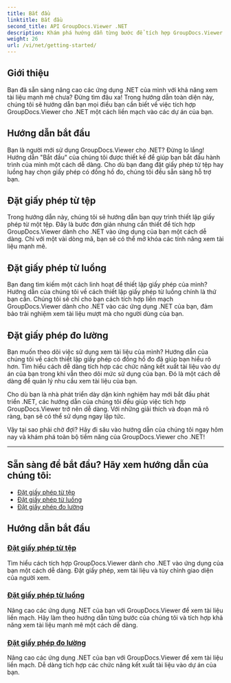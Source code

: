 ```yaml
---
title: Bắt đầu
linktitle: Bắt đầu
second_title: API GroupDocs.Viewer .NET
description: Khám phá hướng dẫn từng bước để tích hợp GroupDocs.Viewer dành cho .NET vào ứng dụng của bạn một cách liền mạch. Tìm hiểu cách đặt giấy phép và tùy chỉnh giao diện của người xem.
weight: 26
url: /vi/net/getting-started/
---
```


## Giới thiệu

Bạn đã sẵn sàng nâng cao các ứng dụng .NET của mình với khả năng xem tài liệu mạnh mẽ chưa? Đừng tìm đâu xa! Trong hướng dẫn toàn diện này, chúng tôi sẽ hướng dẫn bạn mọi điều bạn cần biết về việc tích hợp GroupDocs.Viewer cho .NET một cách liền mạch vào các dự án của bạn.

## Hướng dẫn bắt đầu

Bạn là người mới sử dụng GroupDocs.Viewer cho .NET? Đừng lo lắng! Hướng dẫn "Bắt đầu" của chúng tôi được thiết kế để giúp bạn bắt đầu hành trình của mình một cách dễ dàng. Cho dù bạn đang đặt giấy phép từ tệp hay luồng hay chọn giấy phép có đồng hồ đo, chúng tôi đều sẵn sàng hỗ trợ bạn.

## Đặt giấy phép từ tệp

Trong hướng dẫn này, chúng tôi sẽ hướng dẫn bạn quy trình thiết lập giấy phép từ một tệp. Đây là bước đơn giản nhưng cần thiết để tích hợp GroupDocs.Viewer dành cho .NET vào ứng dụng của bạn một cách dễ dàng. Chỉ với một vài dòng mã, bạn sẽ có thể mở khóa các tính năng xem tài liệu mạnh mẽ.

## Đặt giấy phép từ luồng

Bạn đang tìm kiếm một cách linh hoạt để thiết lập giấy phép của mình? Hướng dẫn của chúng tôi về cách thiết lập giấy phép từ luồng chính là thứ bạn cần. Chúng tôi sẽ chỉ cho bạn cách tích hợp liền mạch GroupDocs.Viewer dành cho .NET vào các ứng dụng .NET của bạn, đảm bảo trải nghiệm xem tài liệu mượt mà cho người dùng của bạn.

## Đặt giấy phép đo lường

Bạn muốn theo dõi việc sử dụng xem tài liệu của mình? Hướng dẫn của chúng tôi về cách thiết lập giấy phép có đồng hồ đo đã giúp bạn hiểu rõ hơn. Tìm hiểu cách dễ dàng tích hợp các chức năng kết xuất tài liệu vào dự án của bạn trong khi vẫn theo dõi mức sử dụng của bạn. Đó là một cách dễ dàng để quản lý nhu cầu xem tài liệu của bạn.

Cho dù bạn là nhà phát triển dày dặn kinh nghiệm hay mới bắt đầu phát triển .NET, các hướng dẫn của chúng tôi đều giúp việc tích hợp GroupDocs.Viewer trở nên dễ dàng. Với những giải thích và đoạn mã rõ ràng, bạn sẽ có thể sử dụng ngay lập tức.

Vậy tại sao phải chờ đợi? Hãy đi sâu vào hướng dẫn của chúng tôi ngay hôm nay và khám phá toàn bộ tiềm năng của GroupDocs.Viewer cho .NET!

---

## Sẵn sàng để bắt đầu? Hãy xem hướng dẫn của chúng tôi:

- [Đặt giấy phép từ tệp](./set-license-from-file/)
- [Đặt giấy phép từ luồng](./set-license-from-stream/)
- [Đặt giấy phép đo lường](./set-metered-license/)

## Hướng dẫn bắt đầu
### [Đặt giấy phép từ tệp](./set-license-from-file/)
Tìm hiểu cách tích hợp GroupDocs.Viewer dành cho .NET vào ứng dụng của bạn một cách dễ dàng. Đặt giấy phép, xem tài liệu và tùy chỉnh giao diện của người xem.
### [Đặt giấy phép từ luồng](./set-license-from-stream/)
Nâng cao các ứng dụng .NET của bạn với GroupDocs.Viewer để xem tài liệu liền mạch. Hãy làm theo hướng dẫn từng bước của chúng tôi và tích hợp khả năng xem tài liệu mạnh mẽ một cách dễ dàng.
### [Đặt giấy phép đo lường](./set-metered-license/)
Nâng cao các ứng dụng .NET của bạn với GroupDocs.Viewer để xem tài liệu liền mạch. Dễ dàng tích hợp các chức năng kết xuất tài liệu vào dự án của bạn.